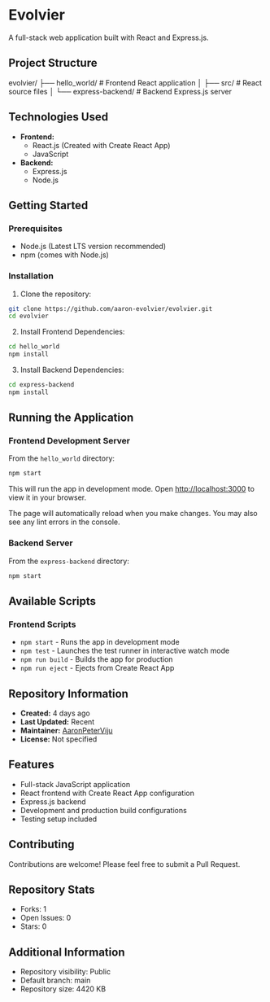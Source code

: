 # Evolvier

A full-stack web application built with React and Express.js.

## Project Structure

evolvier/
├── hello_world/ # Frontend React application
│ ├── src/ # React source files
│ └── express-backend/ # Backend Express.js server


## Technologies Used
- **Frontend:**
  - React.js (Created with Create React App)
  - JavaScript
- **Backend:**
  - Express.js
  - Node.js

## Getting Started

### Prerequisites
- Node.js (Latest LTS version recommended)
- npm (comes with Node.js)

### Installation

1. Clone the repository:
```bash
git clone https://github.com/aaron-evolvier/evolvier.git
cd evolvier
```

2. Install Frontend Dependencies:
```bash
cd hello_world
npm install
```

3. Install Backend Dependencies:
```bash
cd express-backend
npm install
```

## Running the Application

### Frontend Development Server
From the `hello_world` directory:
```bash
npm start
```
This will run the app in development mode. Open [http://localhost:3000](http://localhost:3000) to view it in your browser.

The page will automatically reload when you make changes. You may also see any lint errors in the console.

### Backend Server
From the `express-backend` directory:
```bash
npm start
```

## Available Scripts

### Frontend Scripts
- `npm start` - Runs the app in development mode
- `npm test` - Launches the test runner in interactive watch mode
- `npm run build` - Builds the app for production
- `npm run eject` - Ejects from Create React App

## Repository Information
- **Created:** 4 days ago
- **Last Updated:** Recent
- **Maintainer:** [AaronPeterViju](https://github.com/aaron-evolvier)
- **License:** Not specified

## Features
- Full-stack JavaScript application
- React frontend with Create React App configuration
- Express.js backend
- Development and production build configurations
- Testing setup included

## Contributing
Contributions are welcome! Please feel free to submit a Pull Request.

## Repository Stats
- Forks: 1
- Open Issues: 0
- Stars: 0

## Additional Information
- Repository visibility: Public
- Default branch: main
- Repository size: 4420 KB
